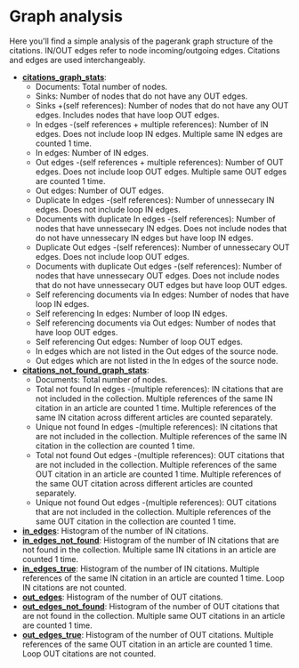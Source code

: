# Graph analysis

Here you'll find a simple analysis of the pagerank graph structure of the citations. IN/OUT edges refer to node incoming/outgoing edges. Citations and edges are used interchangeably.

* **[citations_graph_stats](citations_graph_stats)**:
  * Documents: Total number of nodes.
  * Sinks: Number of nodes that do not have any OUT edges.
  * Sinks +(self references): Number of nodes that do not have any OUT edges. Includes nodes that have loop OUT edges.
  * In edges -(self references + multiple references): Number of IN edges. Does not include loop IN edges. Multiple same IN edges
  are counted 1 time.
  * In edges: Number of IN edges.
  * Out edges -(self references + multiple references): Number of OUT edges. Does not include loop OUT edges. Multiple same OUT
  edges are counted 1 time.
  * Out edges: Number of OUT edges.
  * Duplicate In edges -(self references): Number of unnessecary IN edges. Does not include loop IN edges.
  * Documents with duplicate In edges -(self references): Number of nodes that have unnessecary IN edges.
  Does not include nodes that do not have unnessecary IN edges but have loop IN edges.
  * Duplicate Out edges -(self references): Number of unnessecary OUT edges. Does not include loop OUT edges.
  * Documents with duplicate Out edges -(self references): Number of nodes that have unnessecary OUT edges.
  Does not include nodes that do not have unnessecary OUT edges but have loop OUT edges.
  * Self referencing documents via In edges: Number of nodes that have loop IN edges.
  * Self referencing In edges: Number of loop IN edges.
  * Self referencing documents via Out edges: Number of nodes that have loop OUT edges.
  * Self referencing Out edges: Number of loop OUT edges.
  * In edges which are not listed in the Out edges of the source node.
  * Out edges which are not listed in the In edges of the source node.
* **[citations_not_found_graph_stats](citations_not_found_graph_stats)**:
  * Documents: Total number of nodes.
  * Total not found In edges -(multiple references): IN citations that are not included in the collection. Multiple references of
  the same IN citation in an article are counted 1 time. Multiple references of the same IN citation across different articles
  are counted separately.
  * Unique not found In edges -(multiple references): IN citations that are not included in the collection. Multiple references of
  the same IN citation in the collection are counted 1 time.
  * Total not found Out edges -(multiple references): OUT citations that are not included in the collection. Multiple references of
  the same OUT citation in an article are counted 1 time. Multiple references of the same OUT citation across different articles
  are counted separately.
  * Unique not found Out edges -(multiple references): OUT citations that are not included in the collection. Multiple references of
  the same OUT citation in the collection are counted 1 time.
* **[in_edges](in_edges)**: Histogram of the number of IN citations.
* **[in_edges_not_found](in_edges_not_found)**: Histogram of the number of IN citations that are not found in the collection.
Multiple same IN citations in an article are counted 1 time.
* **[in_edges_true](in_edges_true)**: Histogram of the number of IN citations. Multiple references of the same IN citation in
an article are counted 1 time. Loop IN citations are not counted.
* **[out_edges](out_edges)**: Histogram of the number of OUT citations.
* **[out_edges_not_found](out_edges_not_found)**: Histogram of the number of OUT citations that are not found in the collection.
Multiple same OUT citations in an article are counted 1 time.
* **[out_edges_true](out_edges_true)**: Histogram of the number of OUT citations. Multiple references of the same OUT citation in
an article are counted 1 time. Loop OUT citations are not counted.
